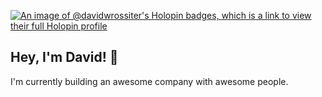 [![An image of @davidwrossiter's Holopin badges, which is a link to view their full Holopin profile](https://holopin.me/davidwrossiter)](https://holopin.io/@davidwrossiter)

## Hey, I'm David! 👋

I'm currently building an awesome company with awesome people.
